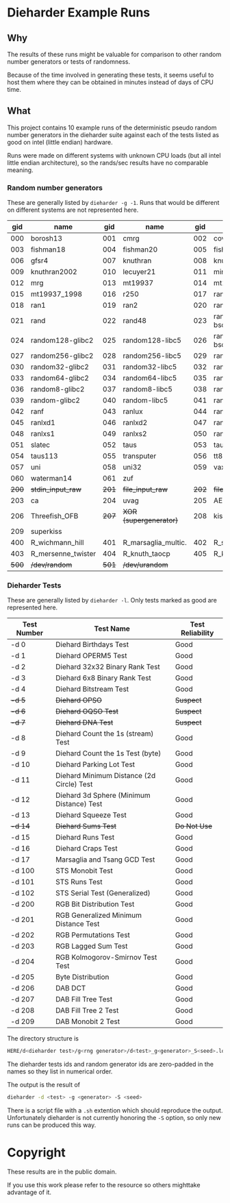 # Dieharder Example Runs

## Why

The results of these runs might be valuable for comparison to
other random number generators or tests of randomness.

Because of the time involved in generating these tests, it seems useful to host them where they can be obtained in minutes instead of days of CPU time.

## What

This project contains 10 example runs of the deterministic
pseudo random number generators in the dieharder suite against
each of the tests listed as good on intel (little endian) hardware.

Runs were made on different systems with unknown CPU loads (but all intel little endian architecture), so the rands/sec results have no comparable meaning.

### Random number generators

These are generally listed by `dieharder -g -1`.  Runs that would be different on different systems are not represented here.

|gid|name          |gid|name          |gid|name|
|---|--------------|---|--------------|---|--------------|
|000|borosh13      |001|cmrg          |002|coveyou       |
|003|fishman18     |004|fishman20     |005|fishman2x     |
|006|gfsr4         |007|knuthran      |008|knuthran2     |
|009|knuthran2002  |010|lecuyer21     |011|minstd        |
|012|mrg           |013|mt19937       |014|mt19937_1999  |
|015|mt19937_1998  |016|r250          |017|ran0          |
|018|ran1          |019|ran2          |020|ran3          |
|021|rand          |022|rand48        |023|random128-bsd |
|024|random128-glibc2|025|random128-libc5|026|random256-bsd|
|027|random256-glibc2|028|random256-libc5|029|random32-bsd|
|030|random32-glibc2|031|random32-libc5|032|random64-bsd|
|033|random64-glibc2|034|random64-libc5|035|random8-bsd|
|036|random8-glibc2|037|random8-libc5|038|random-bsd|
|039|random-glibc2 |040|random-libc5  |041|randu         |
|042|ranf          |043|ranlux        |044|ranlux389     |
|045|ranlxd1       |046|ranlxd2       |047|ranlxs0       |
|048|ranlxs1       |049|ranlxs2       |050|ranmar        |
|051|slatec        |052|taus          |053|taus2         |
|054|taus113       |055|transputer    |056|tt800         |
|057|uni           |058|uni32         |059|vax           |
|060|waterman14    |061|zuf           |   |              |
|<del>200</del>|<del>stdin_input_raw</del>|<del>201</del>|<del>file_input_raw</del>|<del>202</del>|<del>file_input</del>|
|203|ca            |204|uvag          |205|AES_OFB       |
|206|Threefish_OFB |<del>207</del>|<del>XOR (supergenerator)</del>|208|kiss|
|209|superkiss     |   |              |   |              |
|400|R_wichmann_hill|401|R_marsaglia_multic.|402|R_super_duper|
|403|R_mersenne_twister|404|R_knuth_taocp|405|R_knuth_taocp2|
|<del>500</del>|<del>/dev/random</del>|<del>501</del>|<del>/dev/urandom</del>|   |               |

### Dieharder Tests

These are generally listed by `dieharder -l`.  Only tests marked as good are represented here.

|Test Number|                        Test Name|Test Reliability|
|-----------|---------------------------------|----------------|
|       -d 0|           Diehard Birthdays Test|    Good        |
|       -d 1|              Diehard OPERM5 Test|	   Good        |
|       -d 2|   Diehard 32x32 Binary Rank Test|    Good        |
|       -d 3|     Diehard 6x8 Binary Rank Test|    Good        |
|       -d 4|           Diehard Bitstream Test|    Good        |
|<del>-d 5</del>|   <del>Diehard OPSO</del>| <del>Suspect</del>|
|<del>-d 6</del>|<del>Diehard OQSO Test</del>|<del>Suspect</del>|
|<del>-d 7</del>|<del>Diehard DNA Test</del>|<del>Suspect</del>|
|       -d 8|Diehard Count the 1s (stream) Test|   Good        |
|       -d 9| Diehard Count the 1s Test (byte)|    Good        |
|      -d 10|         Diehard Parking Lot Test|    Good        |
|      -d 11|Diehard Minimum Distance (2d Circle) Test|  Good  |
|      -d 12|Diehard 3d Sphere (Minimum Distance) Test|  Good  |
|      -d 13|             Diehard Squeeze Test|    Good        |
|<del>-d 14</del>|<del>Diehard Sums Test</del>|<del>Do Not Use</del>|
|      -d 15|                Diehard Runs Test|	   Good        |
|      -d 16|               Diehard Craps Test|    Good        |
|      -d 17|     Marsaglia and Tsang GCD Test|    Good        |
|     -d 100|                 STS Monobit Test|    Good        |
|     -d 101|                    STS Runs Test|    Good        |
|     -d 102|    STS Serial Test (Generalized)|    Good        |
|     -d 200|        RGB Bit Distribution Test|    Good        |
|     -d 201|RGB Generalized Minimum Distance Test|  Good      |
|     -d 202|            RGB Permutations Test|    Good        |
|     -d 203|              RGB Lagged Sum Test|    Good        |
|     -d 204| RGB Kolmogorov-Smirnov Test Test|    Good        |
|     -d 205|                Byte Distribution|	   Good        |
|     -d 206|                          DAB DCT|    Good        |
|     -d 207|               DAB Fill Tree Test|    Good        |
|     -d 208|             DAB Fill Tree 2 Test|    Good        |
|     -d 209|               DAB Monobit 2 Test|    Good        |

The directory structure is

```bash
HERE/d<dieharder test>/g<rng generator>/d<test>_g<generator>_S<seed>.log
```

The dieharder tests ids and random generator ids are zero-padded in the names so they list in numerical order.

The output is the result of

```bash
dieharder -d <test> -g <generator> -S <seed>
```

There is a script file with a `.sh` extention which should reproduce the output.  Unfortunately dieharder is not currently honoring the `-S` option, so only new runs can be produced this way.

# Copyright

These results are in the public domain.

If you use this work please refer to the resource so others mighttake advantage of it.


